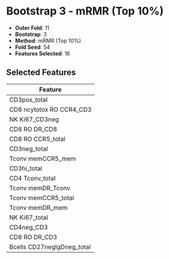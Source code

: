 # Bootstrap 3 - mRMR (Top 10%)

- **Outer Fold**: 11
- **Bootstrap**: 3
- **Method**: mRMR (Top 10%)
- **Fold Seed**: 54
- **Features Selected**: 16

## Selected Features

| Feature |
|---------|
| CD3pos_total |
| CD8 ncytotox RO CCR4_CD3 |
| NK Ki67_CD3neg |
| CD8 RO DR_CD8 |
| CD8 RO CCR5_total |
| CD3neg_total |
| Tconv memCCR5_mem |
| CD3hi_total |
| CD4 Tconv_total |
| Tconv memDR_Tconv |
| Tconv memCCR5_total |
| Tconv memDR_mem |
| NK Ki67_total |
| CD4neg_CD3 |
| CD8 RO DR_CD3 |
| Bcells CD27negIgDneg_total |
